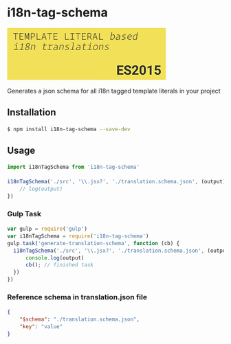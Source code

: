 # i18n-tag-schema
![](images/vscode-18n-tag-schema-icon-big.jpg)

Generates a json schema for all i18n tagged template literals in your project


## Installation

```sh
$ npm install i18n-tag-schema --save-dev
```

## Usage
```js
import i18nTagSchema from 'i18n-tag-schema'

i18nTagSchema('./src', '\\.jsx?', './translation.schema.json', (output) => {
    // log(output)
})
```

### Gulp Task
```js
var gulp = require('gulp')
var i18nTagSchema = require('i18n-tag-schema')
gulp.task('generate-translation-schema', function (cb) {
  i18nTagSchema('./src', '\\.jsx?', './translation.schema.json', (output) => {
      console.log(output)
      cb(); // finished task
  })
})
```

### Reference schema in translation.json file
```json
{
    "$schema": "./translation.schema.json",
    "key": "value"
}
```
